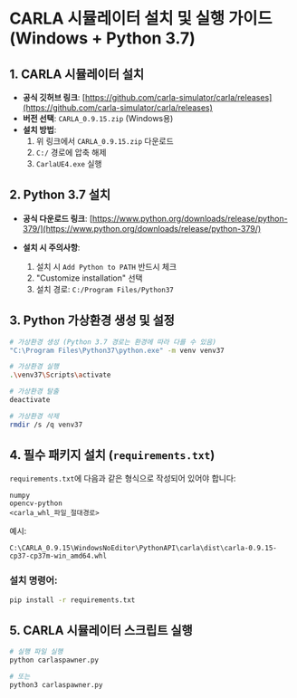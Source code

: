 
# CARLA 시뮬레이터 설치 및 실행 가이드 (Windows + Python 3.7)

## 1. CARLA 시뮬레이터 설치

- **공식 깃허브 링크**: [https://github.com/carla-simulator/carla/releases](https://github.com/carla-simulator/carla/releases)
- **버전 선택**: `CARLA_0.9.15.zip` (Windows용)
- **설치 방법**:
  1. 위 링크에서 `CARLA_0.9.15.zip` 다운로드
  2. `C:/` 경로에 압축 해제
  3. `CarlaUE4.exe` 실행

## 2. Python 3.7 설치

- **공식 다운로드 링크**: [https://www.python.org/downloads/release/python-379/](https://www.python.org/downloads/release/python-379/)

- **설치 시 주의사항**:
  1. 설치 시 `Add Python to PATH` 반드시 체크
  2. "Customize installation" 선택
  3. 설치 경로: `C:/Program Files/Python37`

## 3. Python 가상환경 생성 및 설정

```bash
# 가상환경 생성 (Python 3.7 경로는 환경에 따라 다를 수 있음)
"C:\Program Files\Python37\python.exe" -m venv venv37

# 가상환경 실행
.\venv37\Scripts\activate

# 가상환경 탈출
deactivate

# 가상환경 삭제
rmdir /s /q venv37
```

## 4. 필수 패키지 설치 (`requirements.txt`)

`requirements.txt`에 다음과 같은 형식으로 작성되어 있어야 합니다:

```
numpy
opencv-python
<carla_whl_파일_절대경로>
```

예시:
```
C:\CARLA_0.9.15\WindowsNoEditor\PythonAPI\carla\dist\carla-0.9.15-cp37-cp37m-win_amd64.whl
```

### 설치 명령어:

```bash
pip install -r requirements.txt
```

## 5. CARLA 시뮬레이터 스크립트 실행

```bash
# 실행 파일 실행
python carlaspawner.py

# 또는
python3 carlaspawner.py
```
